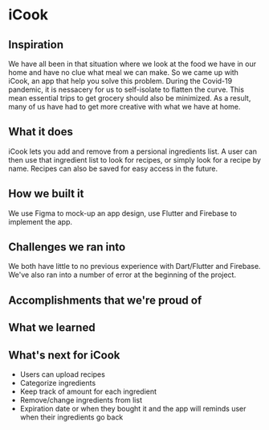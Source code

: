 # iCook

## Inspiration
We have all been in that situation where we look at the food we have in our home and have no clue what meal we can make. So we came up with iCook, an app that help you solve this problem. During the Covid-19 pandemic, it is nessacery for us to self-isolate to flatten the curve. This mean essential trips to get grocery should also be minimized. As a result, many of us have had to get more creative with what we have at home.

## What it does
iCook lets you add and remove from a persional ingredients list. A user can then use that ingredient list to look for recipes, or simply look for a recipe by name. Recipes can also be saved for easy access in the future.

## How we built it
We use Figma to mock-up an app design, use Flutter and Firebase to implement the app.

## Challenges we ran into
We both have little to no previous experience with Dart/Flutter and Firebase. We've also ran into a number of error at the beginning of the project.

## Accomplishments that we're proud of

## What we learned

## What's next for iCook
- Users can upload recipes
- Categorize ingredients
- Keep track of amount for each ingredient
- Remove/change ingredients from list
- Expiration date or when they bought it and the app will reminds user when their ingredients go back

